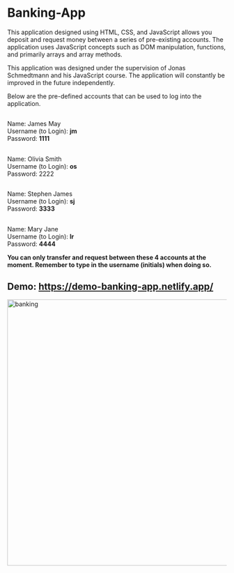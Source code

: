 # Banking-App

This application designed using HTML, CSS, and JavaScript allows you deposit and request money between a series of pre-existing accounts.
The application uses JavaScript concepts such as DOM manipulation, functions, and primarily arrays and array methods.

This application was designed under the supervision of Jonas Schmedtmann and his JavaScript course. The application will constantly be improved in the future independently.


Below are the pre-defined accounts that can be used to log into the application.
##
Name: James May
</br>Username (to Login): **jm**
</br>Password: **1111**
##
Name: Olivia Smith 
</br>Username (to Login): **os**
</br>Password: 2222
##
Name: Stephen James
</br>Username (to Login): **sj**
</br>Password: **3333**
##
Name: Mary Jane
</br>Username (to Login): **lr**
</br>Password: **4444**

**You can only transfer and request between these 4 accounts at the moment. Remember to type in the username (initials) when doing so.**


## Demo: https://demo-banking-app.netlify.app/

<img width="611" alt="banking" src="https://user-images.githubusercontent.com/79553858/125141990-90b6da80-e0e4-11eb-9792-84a980fb4b2c.png">





